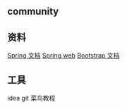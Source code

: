 ## community

## 资料

[Spring 文档](https://spring.io/guides)
[Spring web](https://spring.io/guides/gs/serving-web-content/)
[Bootstrap 文档](https://v3.bootcss.com/)
## 工具
idea git 菜鸟教程